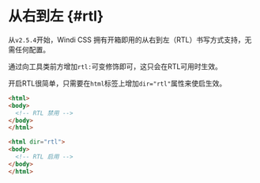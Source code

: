 # 从右到左 {#rtl}

从`v2.5.4`开始，Windi CSS 拥有开箱即用的从右到左（RTL）书写方式支持，无需任何配置。

通过向工具类前方增加`rtl:`可变修饰即可，这只会在RTL可用时生效。

<!-- With the following example, the `Preview` text will be `text-right` and `text-red-400` on the RTL. Try play with it: -->

<!-- <InlinePlayground :input="'text-green-400 rtl:(text-right text-red-400)'" :showCSS="true" :showPreview="true" /> -->

开启RTL很简单，只需要在`html`标签上增加`dir="rtl"`属性来使启生效。

```html
<html>
<body>
  <!-- RTL 禁用 -->
</body>
</html>

<html dir="rtl">
<body>
  <!-- RTL 启用 -->
</body>
</html>
```
